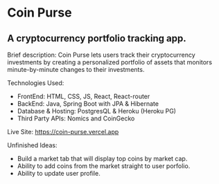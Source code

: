 # Coin Purse

## A cryptocurrency portfolio tracking app.

Brief description: Coin Purse lets users track their cryptocurrency investments by creating a personalized portfolio of assets that monitors minute-by-minute changes to their investments.

Technologies Used:

- FrontEnd: HTML, CSS, JS, React, React-router
- BackEnd: Java, Spring Boot with JPA & Hibernate
- Database & Hosting: PostgresQL & Heroku (Heroku PG)
- Third Party APIs: Nomics and CoinGecko

Live Site:
https://coin-purse.vercel.app

Unfinished Ideas:

- Build a market tab that will display top coins by market cap.
- Ability to add coins from the market straight to user porfolio.
- Ability to update user profile.

